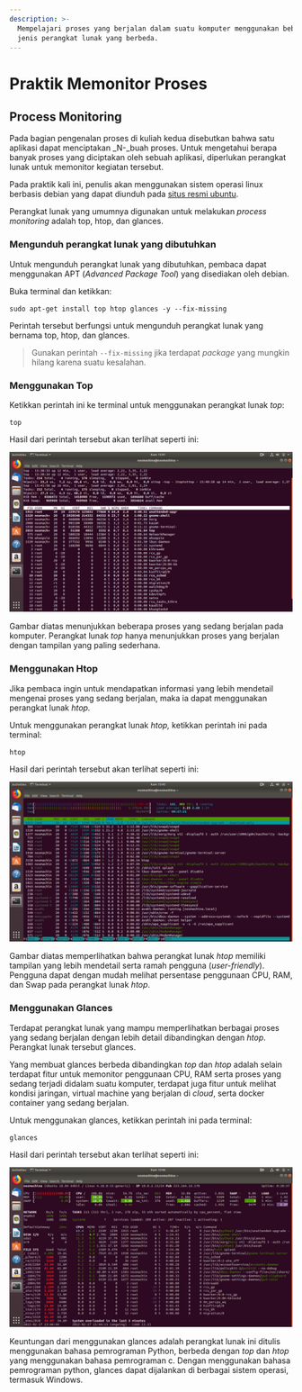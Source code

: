 ```yaml
---
description: >-
  Mempelajari proses yang berjalan dalam suatu komputer menggunakan beberapa
  jenis perangkat lunak yang berbeda.
---
```


# Praktik Memonitor Proses

## Process Monitoring

Pada bagian pengenalan proses di kuliah kedua disebutkan bahwa satu aplikasi dapat menciptakan _N-_buah proses. Untuk mengetahui berapa banyak proses yang diciptakan oleh sebuah aplikasi, diperlukan perangkat lunak untuk memonitor kegiatan tersebut.&#x20;

Pada praktik kali ini, penulis akan menggunakan sistem operasi linux berbasis debian yang dapat diunduh pada [situs resmi ubuntu](https://ubuntu.com).

Perangkat lunak yang umumnya digunakan untuk melakukan _process monitoring_ adalah top, htop, dan glances.&#x20;

### Mengunduh perangkat lunak yang dibutuhkan

Untuk mengunduh perangkat lunak yang dibutuhkan, pembaca dapat menggunakan APT (_Advanced Package Tool_) yang disediakan oleh debian.&#x20;

Buka terminal dan ketikkan:

```
sudo apt-get install top htop glances -y --fix-missing
```

Perintah tersebut berfungsi untuk mengunduh perangkat lunak yang bernama top, htop, dan glances.

> Gunakan perintah `--fix-missing` jika terdapat _package_ yang mungkin hilang karena suatu kesalahan.

### Menggunakan Top

Ketikkan perintah ini ke terminal untuk menggunakan perangkat lunak _top_:

```
top
```

Hasil dari perintah tersebut akan terlihat seperti ini:

![Gambar 1. Hasil dari perintah top pada terminal](../.gitbook/assets/Top.png)

Gambar diatas menunjukkan beberapa proses yang sedang berjalan pada komputer. Perangkat lunak _top_ hanya menunjukkan proses yang berjalan dengan tampilan yang paling sederhana.&#x20;

### Menggunakan Htop

Jika pembaca ingin untuk mendapatkan informasi yang lebih mendetail mengenai proses yang sedang berjalan, maka ia dapat menggunakan perangkat lunak _htop._

Untuk menggunakan perangkat lunak _htop,_ ketikkan perintah ini pada terminal:

```
htop
```

Hasil dari perintah tersebut akan terlihat seperti ini:

![Gambar 2. Hasl dari perintah htop pada terminal](../.gitbook/assets/Htop.png)

Gambar diatas memperlihatkan bahwa perangkat lunak _htop_ memiliki tampilan yang lebih mendetail serta ramah pengguna (_user-friendly_). Pengguna dapat dengan mudah melihat persentase penggunaan CPU, RAM, dan Swap pada perangkat lunak _htop_.&#x20;

### Menggunakan Glances

Terdapat perangkat lunak yang mampu memperlihatkan berbagai proses yang sedang berjalan dengan lebih detail dibandingkan dengan _htop_. Perangkat lunak tersebut glances.&#x20;

Yang membuat glances berbeda dibandingkan _top_ dan _htop_ adalah selain terdapat fitur untuk memonitor penggunaan CPU, RAM serta proses yang sedang terjadi didalam suatu komputer, terdapat juga fitur untuk melihat kondisi jaringan, virtual machine yang berjalan di _cloud_, serta docker container yang sedang berjalan.&#x20;

Untuk menggunakan glances, ketikkan perintah ini pada terminal:

```
glances
```

Hasil dari perintah tersebut akan terlihat seperti ini:

![Gambar 3. Hasil dari perintah glances pada terminal](../.gitbook/assets/Glances.png)

Keuntungan dari menggunakan glances adalah perangkat lunak ini ditulis menggunakan bahasa pemrograman Python, berbeda dengan _top_ dan _htop_ yang menggunakan bahasa pemrograman c. Dengan menggunakan bahasa pemrograman python, glances dapat dijalankan di berbagai sistem operasi, termasuk Windows.&#x20;
